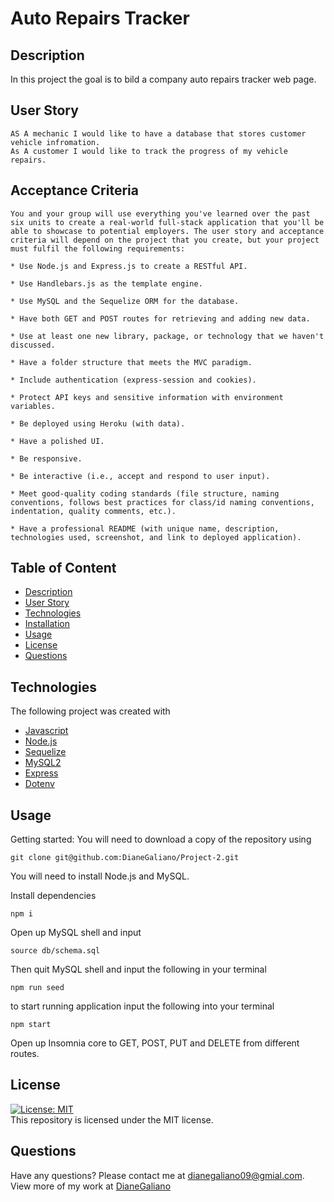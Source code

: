 # Auto Repairs Tracker

## Description
In this project the goal is to bild a company auto repairs tracker web page. 


## User Story
```
AS A mechanic I would like to have a database that stores customer vehicle infromation.
As A customer I would like to track the progress of my vehicle repairs. 
```

## Acceptance Criteria
  
``` 
You and your group will use everything you've learned over the past six units to create a real-world full-stack application that you'll be able to showcase to potential employers. The user story and acceptance criteria will depend on the project that you create, but your project must fulfil the following requirements:

* Use Node.js and Express.js to create a RESTful API.

* Use Handlebars.js as the template engine.

* Use MySQL and the Sequelize ORM for the database.

* Have both GET and POST routes for retrieving and adding new data.

* Use at least one new library, package, or technology that we haven't discussed.

* Have a folder structure that meets the MVC paradigm.

* Include authentication (express-session and cookies).

* Protect API keys and sensitive information with environment variables.

* Be deployed using Heroku (with data).

* Have a polished UI.

* Be responsive.

* Be interactive (i.e., accept and respond to user input).

* Meet good-quality coding standards (file structure, naming conventions, follows best practices for class/id naming conventions, indentation, quality comments, etc.).

* Have a professional README (with unique name, description, technologies used, screenshot, and link to deployed application).
```

## Table of Content
* [Description](#description)
* [User Story](#user-story)
* [Technologies](#technologies)
* [Installation](#installation)
* [Usage](#usage)
* [License](#license)
* [Questions](#questions)

##  Technologies
The following project was created with 
* [Javascript](https://www.javascript.com/)
* [Node.js](https://nodejs.org/en/)
* [Sequelize](https://www.npmjs.com/package/sequelize)
* [MySQL2](https://www.npmjs.com/package/mysql2)
* [Express](https://www.npmjs.com/package/express)
* [Dotenv](https://www.npmjs.com/package/dotenv)

## Usage
Getting started:
You will need to download a copy of the repository using 
<br>
```terminal
git clone git@github.com:DianeGaliano/Project-2.git
```
You will need to install Node.js and MySQL.

Install dependencies 
```terminal
npm i
``` 
Open up MySQL shell and input 
```terminal
source db/schema.sql
```
Then quit MySQL shell and input the following in your terminal
```terminal
npm run seed
```
to start running application input the following into your terminal
```terminal
npm start
```

Open up Insomnia core to GET, POST, PUT and DELETE from different routes.
## License
[![License: MIT](https://img.shields.io/badge/License-MIT-yellow.svg)](https://opensource.org/licenses/MIT)
<br>
This repository is licensed under the MIT license.

## Questions
Have any questions? Please contact me at [dianegaliano09@gmial.com](mailto:dianegaliano09@gmail.com). View more of my work at [DianeGaliano](https://github.com/DianeGaliano) 